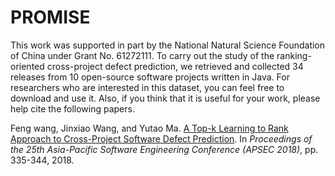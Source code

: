 # PROMISE

This work was supported in part by the National Natural Science Foundation of China under Grant No. 61272111. To carry out the study of the ranking-oriented cross-project defect prediction, we retrieved and collected 34 releases from 10 open-source software projects written in Java. For researchers who are interested in this dataset, you can feel free to download and use it. Also, if you think that it is useful for your work, please help cite the following papers.

Feng wang, Jinxiao Wang, and Yutao Ma. [A Top-k Learning to Rank Approach to Cross-Project Software Defect Prediction](https://ieeexplore.ieee.org/document/8719520). In _Proceedings of the 25th Asia-Pacific Software Engineering Conference (APSEC 2018)_, pp. 335-344, 2018.
